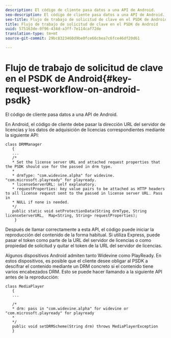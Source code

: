 ```yaml
---
description: El código de cliente pasa datos a una API de Android.
seo-description: El código de cliente pasa datos a una API de Android.
seo-title: Flujo de trabajo de solicitud de clave en el PSDK de Android
title: Flujo de trabajo de solicitud de clave en el PSDK de Android
uuid: 575163de-0f96-434d-a3ff-7e114caf72de
translation-type: tm+mt
source-git-commit: 29bc8323460d9be0fce66cbea7c6fce46df20d61

---
```



# Flujo de trabajo de solicitud de clave en el PSDK de Android{#key-request-workflow-on-android-psdk}

El código de cliente pasa datos a una API de Android.

En Android, el código de cliente debe pasar la dirección URL del servidor de licencias y los datos de adquisición de licencias correspondientes mediante la siguiente API:

```
class DRMManager 
   { 
   ... 
   /* 
   * Set the license server URL and attached request properties that the PSDK should use for the passed in drm type.  
   * 
   * drmType: "com.widevine.alpha" for widevine. "com.microsoft.playready" for playready. 
   * licenseServerURL: self explanatory.  
   * requestProperties: key value pairs to be attached as HTTP headers to all license request sent to the passed in license server URL. Pass in 
   * NULL if none is needed.  
   */ 
   public static void setProtectionData(String drmType, String licenseServerURL,  Map<String, String> requestProperties); 
    }
```

Después de llamar correctamente a esta API, el código puede iniciar la reproducción del contenido de la forma habitual. Si utiliza Express, puede pasar el token como parte de la URL del servidor de licencias o como propiedad de solicitud y quitar el token de la URL del servidor de licencias.

Algunos dispositivos Android admiten tanto Widevine como PlayReady. En estos dispositivos, es posible que el cliente desee obligar al PSDK a descifrar el contenido mediante un DRM concreto si el contenido tiene varios encabezados DRM. Esto se puede hacer llamando a la siguiente API antes de la reproducción:

```
class MediaPlayer 
   { 
   ... 
    
   /* 
   * drm: pass in "com.widevine.alpha" for widevine or "com.microsoft.playready" for playready 
   * 
   */ 
   public void setDRMScheme(String drm) throws MediaPlayerException 
   }
```

